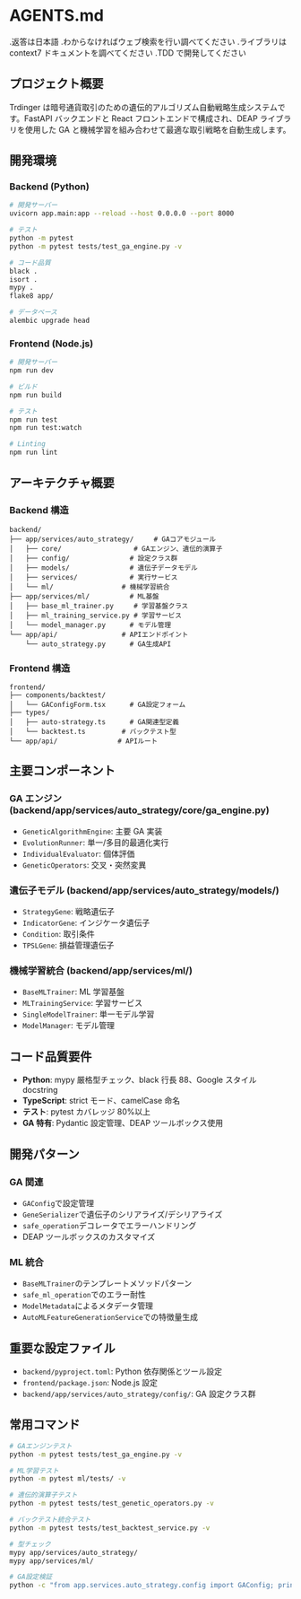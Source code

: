 # AGENTS.md

.返答は日本語
.わからなければウェブ検索を行い調べてください
.ライブラリは context7 ドキュメントを調べてください
.TDD で開発してください

## プロジェクト概要

Trdinger は暗号通貨取引のための遺伝的アルゴリズム自動戦略生成システムです。FastAPI バックエンドと React フロントエンドで構成され、DEAP ライブラリを使用した GA と機械学習を組み合わせて最適な取引戦略を自動生成します。

## 開発環境

### Backend (Python)

```bash
# 開発サーバー
uvicorn app.main:app --reload --host 0.0.0.0 --port 8000

# テスト
python -m pytest
python -m pytest tests/test_ga_engine.py -v

# コード品質
black .
isort .
mypy .
flake8 app/

# データベース
alembic upgrade head
```

### Frontend (Node.js)

```bash
# 開発サーバー
npm run dev

# ビルド
npm run build

# テスト
npm run test
npm run test:watch

# Linting
npm run lint
```

## アーキテクチャ概要

### Backend 構造

```
backend/
├── app/services/auto_strategy/     # GAコアモジュール
│   ├── core/                  # GAエンジン、遺伝的演算子
│   ├── config/               # 設定クラス群
│   ├── models/               # 遺伝子データモデル
│   ├── services/             # 実行サービス
│   └── ml/                 # 機械学習統合
├── app/services/ml/          # ML基盤
│   ├── base_ml_trainer.py     # 学習基盤クラス
│   ├── ml_training_service.py # 学習サービス
│   └── model_manager.py      # モデル管理
└── app/api/                # APIエンドポイント
    └── auto_strategy.py      # GA生成API
```

### Frontend 構造

```
frontend/
├── components/backtest/
│   └── GAConfigForm.tsx      # GA設定フォーム
├── types/
│   ├── auto-strategy.ts      # GA関連型定義
│   └── backtest.ts         # バックテスト型
└── app/api/               # APIルート
```

## 主要コンポーネント

### GA エンジン (backend/app/services/auto_strategy/core/ga_engine.py)

- `GeneticAlgorithmEngine`: 主要 GA 実装
- `EvolutionRunner`: 単一/多目的最適化実行
- `IndividualEvaluator`: 個体評価
- `GeneticOperators`: 交叉・突然変異

### 遺伝子モデル (backend/app/services/auto_strategy/models/)

- `StrategyGene`: 戦略遺伝子
- `IndicatorGene`: インジケータ遺伝子
- `Condition`: 取引条件
- `TPSLGene`: 損益管理遺伝子

### 機械学習統合 (backend/app/services/ml/)

- `BaseMLTrainer`: ML 学習基盤
- `MLTrainingService`: 学習サービス
- `SingleModelTrainer`: 単一モデル学習
- `ModelManager`: モデル管理

## コード品質要件

- **Python**: mypy 厳格型チェック、black 行長 88、Google スタイル docstring
- **TypeScript**: strict モード、camelCase 命名
- **テスト**: pytest カバレッジ 80%以上
- **GA 特有**: Pydantic 設定管理、DEAP ツールボックス使用

## 開発パターン

### GA 関連

- `GAConfig`で設定管理
- `GeneSerializer`で遺伝子のシリアライズ/デシリアライズ
- `safe_operation`デコレータでエラーハンドリング
- DEAP ツールボックスのカスタマイズ

### ML 統合

- `BaseMLTrainer`のテンプレートメソッドパターン
- `safe_ml_operation`でのエラー耐性
- `ModelMetadata`によるメタデータ管理
- `AutoMLFeatureGenerationService`での特徴量生成

## 重要な設定ファイル

- `backend/pyproject.toml`: Python 依存関係とツール設定
- `frontend/package.json`: Node.js 設定
- `backend/app/services/auto_strategy/config/`: GA 設定クラス群

## 常用コマンド

```bash
# GAエンジンテスト
python -m pytest tests/test_ga_engine.py -v

# ML学習テスト
python -m pytest ml/tests/ -v

# 遺伝的演算子テスト
python -m pytest tests/test_genetic_operators.py -v

# バックテスト統合テスト
python -m pytest tests/test_backtest_service.py -v

# 型チェック
mypy app/services/auto_strategy/
mypy app/services/ml/

# GA設定検証
python -c "from app.services.auto_strategy.config import GAConfig; print(GAConfig())"
```
